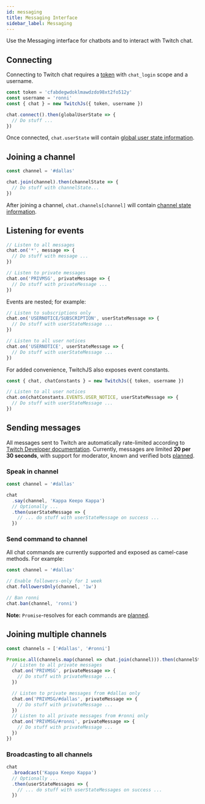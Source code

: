 ```yaml
---
id: messaging
title: Messaging Interface
sidebar_label: Messaging
---
```


Use the Messaging interface for chatbots and to interact with Twitch chat.

## Connecting

Connecting to Twitch chat requires a [token](authentication#obtaining-a-token)
with `chat_login` scope and a username.

```js
const token = 'cfabdegwdoklmawdzdo98xt2fo512y'
const username = 'ronni'
const { chat } = new TwitchJs({ token, username })

chat.connect().then(globalUserState => {
  // Do stuff ...
})
```

Once connected, `chat.userState` will contain
[global user state information](reference/typedef#GlobalUserStateTags).

## Joining a channel

```js
const channel = '#dallas'

chat.join(channel).then(channelState => {
  // Do stuff with channelState...
})
```

After joining a channel, `chat.channels[channel]` will contain
[channel state information](reference/typedef#ChannelState).

## Listening for events

```js
// Listen to all messages
chat.on('*', message => {
  // Do stuff with message ...
})

// Listen to private messages
chat.on('PRIVMSG', privateMessage => {
  // Do stuff with privateMessage ...
})
```

Events are nested; for example:

```js
// Listen to subscriptions only
chat.on('USERNOTICE/SUBSCRIPTION', userStateMessage => {
  // Do stuff with userStateMessage ...
})

// Listen to all user notices
chat.on('USERNOTICE', userStateMessage => {
  // Do stuff with userStateMessage ...
})
```

For added convenience, TwitchJS also exposes event constants.

```js
const { chat, chatConstants } = new TwitchJs({ token, username })

// Listen to all user notices
chat.on(chatConstants.EVENTS.USER_NOTICE, userStateMessage => {
  // Do stuff with userStateMessage ...
})
```

## Sending messages

All messages sent to Twitch are automatically rate-limited according to
[Twitch Developer documentation](https://dev.twitch.tv/docs/irc/guide/#command--message-limits).
Currently, messages are limited **20 per 30 seconds**, with support for
moderator, known and verified bots
[planned](https://github.com/twitch-devs/twitch-js/issues/100).

### Speak in channel

```js
const channel = '#dallas'

chat
  .say(channel, 'Kappa Keepo Kappa')
  // Optionally ...
  .then(userStateMessage => {
    // ... do stuff with userStateMessage on success ...
  })
```

### Send command to channel

All chat commands are currently supported and exposed as camel-case methods. For
example:

```js
const channel = '#dallas'

// Enable followers-only for 1 week
chat.followersOnly(channel, '1w')

// Ban ronni
chat.ban(channel, 'ronni')
```

**Note:** `Promise`-resolves for each commands are
[planned](https://github.com/twitch-devs/twitch-js/issues/87).

## Joining multiple channels

```js
const channels = ['#dallas', '#ronni']

Promise.all(channels.map(channel => chat.join(channel))).then(channelStates => {
  // Listen to all private messages
  chat.on('PRIVMSG', privateMessage => {
    // Do stuff with privateMessage ...
  })

  // Listen to private messages from #dallas only
  chat.on('PRIVMSG/#dallas', privateMessage => {
    // Do stuff with privateMessage ...
  })
  // Listen to all private messages from #ronni only
  chat.on('PRIVMSG/#ronni', privateMessage => {
    // Do stuff with privateMessage ...
  })
})
```

### Broadcasting to all channels

```js
chat
  .broadcast('Kappa Keepo Kappa')
  // Optionally ...
  .then(userStateMessages => {
    // ... do stuff with userStateMessages on success ...
  })
```

